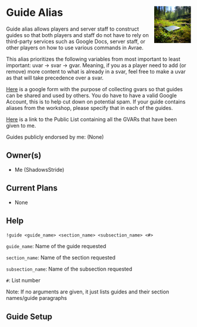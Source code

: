 <h1>Guide Alias<img align="right" src="./images/subsection.png" width="100px"></h1>

Guide alias allows players and server staff to construct guides so that both players and staff do not have to rely on third-party services such as Google Docs, server staff, or other players on how to use various commands in Avrae.

This alias prioritizes the following variables from most important to least important: uvar -> svar -> gvar. Meaning, if you as a player need to add (or remove) more content to what is already in a svar, feel free to make a uvar as that will take precedence over a svar.

[Here](https://forms.gle/CF9mLq18HnjLrPUk7) is a google form with the purpose of collecting gvars so that guides can be shared and used by others. You do have to have a valid Google Account, this is to help cut down on potential spam. If your guide contains aliases from the workshop, please specify that in each of the guides.

[Here](https://docs.google.com/spreadsheets/d/1hikxuci-aJQUST9h4R9on6vG-g7bvGmZ1P3EtraNdNA/edit?usp=sharing) is a link to the Public List containing all the GVARs that have been given to me.

Guides publicly endorsed by me:
(None)

## Owner(s)
- Me (ShadowsStride)

## Current Plans
- None

## Help
`!guide <guide_name> <section_name> <subsection_name> <#>`

`guide_name`: Name of the guide requested

`section_name`: Name of the section requested

`subsection_name`: Name of the subsection requested

`#`: List number

Note: If no arguments are given, it just lists guides and their section names/guide paragraphs

## Guide Setup
### 




